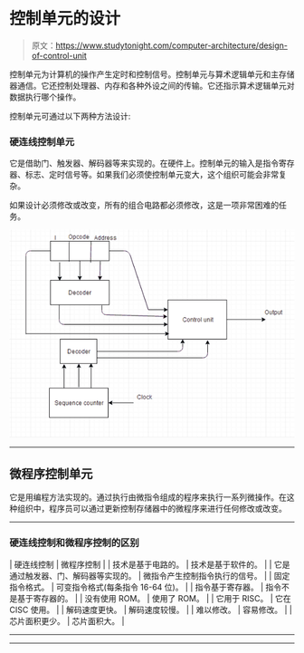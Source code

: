 # 控制单元的设计

> 原文：<https://www.studytonight.com/computer-architecture/design-of-control-unit>

控制单元为计算机的操作产生定时和控制信号。控制单元与算术逻辑单元和主存储器通信。它还控制处理器、内存和各种外设之间的传输。它还指示算术逻辑单元对数据执行哪个操作。

控制单元可通过以下两种方法设计:

### 硬连线控制单元

它是借助门、触发器、解码器等来实现的。在硬件上。控制单元的输入是指令寄存器、标志、定时信号等。如果我们必须使控制单元变大，这个组织可能会非常复杂。

如果设计必须修改或改变，所有的组合电路都必须修改，这是一项非常困难的任务。

![Design of Control Unit](img/52ac13f13652c6c01ac0a7b28a4c7614.png)

* * *

## 微程序控制单元

它是用编程方法实现的。通过执行由微指令组成的程序来执行一系列微操作。在这种组织中，程序员可以通过更新控制存储器中的微程序来进行任何修改或改变。

* * *

### 硬连线控制和微程序控制的区别

| 硬连线控制 | 微程序控制 |
| 技术是基于电路的。 | 技术是基于软件的。 |
| 它是通过触发器、门、解码器等实现的。 | 微指令产生控制指令执行的信号。 |
| 固定指令格式。 | 可变指令格式(每条指令 16-64 位)。 |
| 指令基于寄存器。 | 指令不是基于寄存器的。 |
| 没有使用 ROM。 | 使用了 ROM。 |
| 它用于 RISC。 | 它在 CISC 使用。 |
| 解码速度更快。 | 解码速度较慢。 |
| 难以修改。 | 容易修改。 |
| 芯片面积更少。 | 芯片面积大。 |

* * *

* * *